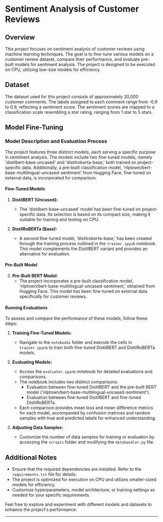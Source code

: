 # Sentiment Analysis of Customer Reviews

## Overview

This project focuses on sentiment analysis of customer reviews using machine learning techniques. The goal is to fine-tune various models on a customer review dataset, compare their performance, and evaluate pre-built models for sentiment analysis. The project is designed to be executed on CPU, utilizing low-size models for efficiency.

## Dataset

The dataset used for this project consists of approximately 20,000 customer comments. The labels assigned to each comment range from -0.9 to 0.9, reflecting a sentiment score. The sentiment scores are mapped to a classification scale resembling a star rating, ranging from 1 star to 5 stars.

## Model Fine-Tuning

### Model Description and Evaluation Process

The project features three distinct models, each serving a specific purpose in sentiment analysis. The models include two fine-tuned models, namely 'distilbert-base-uncased' and 'distilroberta-base,' both trained on project-specific data. Additionally, a pre-built classification model, 'nlptown/bert-base-multilingual-uncased-sentiment' from Hugging Face, fine-tuned on external data, is incorporated for comparison.

#### Fine-Tuned Models

1. **DistilBERT (Uncased):**
   - The 'distilbert-base-uncased' model has been fine-tuned on project-specific data. Its selection is based on its compact size, making it suitable for training and testing on CPU.

2. **DistilRoBERTa (Base):**
   - A second fine-tuned model, 'distilroberta-base,' has been created through the training process outlined in the `trainer.ipynb` notebook. This model complements the DistilBERT variant and provides an alternative for evaluation.

#### Pre-Built Model

3. **Pre-Built BERT Model:**
   - The project incorporates a pre-built classification model, 'nlptown/bert-base-multilingual-uncased-sentiment,' obtained from Hugging Face. This model has been fine-tuned on external data specifically for customer reviews.

#### Running Evaluations

To assess and compare the performance of these models, follow these steps:

1. **Training Fine-Tuned Models:**
   - Navigate to the `notebooks` folder and execute the cells in `trainer.ipynb` to train both fine-tuned DistilBERT and DistilRoBERTa models.

2. **Evaluating Models:**
   - Access the `evaluator.ipynb` notebook for detailed evaluations and comparisons.
   - The notebook includes two distinct comparisons:
     - Evaluation between fine-tuned DistilBERT and the pre-built BERT model ('nlptown/bert-base-multilingual-uncased-sentiment').
     - Evaluation between fine-tuned DistilBERT and fine-tuned DistilRoBERTa.
   - Each comparison provides mean loss and mean difference metrics for each model, accompanied by confusion matrices and random samples with true and predicted labels for enhanced understanding.

3. **Adjusting Data Samples:**
   - Customize the number of data samples for training or evaluation by accessing the `scripts` folder and modifying the `datahandler.py` file.

## Additional Notes

- Ensure that the required dependencies are installed. Refer to the `requirements.txt` file for details.
- The project is optimized for execution on CPU and utilizes smaller-sized models for efficiency.
- Customize hyperparameters, model architecture, or training settings as needed for your specific requirements.

Feel free to explore and experiment with different models and datasets to enhance the project's performance.

---
